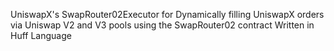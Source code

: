 UniswapX's SwapRouter02Executor for Dynamically filling UniswapX orders via Uniswap V2 and V3 pools using the SwapRouter02 contract Written in Huff Language
